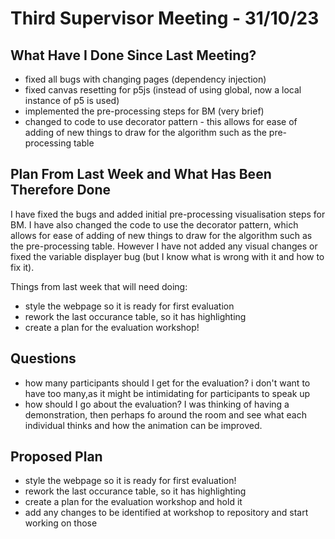 # Third Supervisor Meeting - 31/10/23

## What Have I Done Since Last Meeting?
- fixed all bugs with changing pages (dependency injection)
- fixed canvas resetting for p5js (instead of using global, now a local instance of p5 is used)
- implemented the pre-processing steps for BM (very brief)
- changed to code to use decorator pattern - this allows for ease of adding of new things to draw for the algorithm such as the pre-processing table

## Plan From Last Week and What Has Been Therefore Done

I have fixed the bugs and added initial pre-processing visualisation steps for BM. I have also changed the code to use the decorator pattern, which allows for ease of adding of new things to draw for the algorithm such as the pre-processing table. However I have not added any visual changes or fixed the variable displayer bug (but I know what is wrong with it and how to fix it).

Things from last week that will need doing:
- style the webpage so it is ready for first evaluation
- rework the last occurance table, so it has highlighting
- create a plan for the evaluation workshop!

## Questions
- how many participants should I get for the evaluation? i don't want to have too many,as it might be intimidating for participants to speak up
- how should I go about the evaluation? I was thinking of having a demonstration, then perhaps fo around the room and see what each individual thinks and how the animation can be improved.

## Proposed Plan
- style the webpage so it is ready for first evaluation!
- rework the last occurance table, so it has highlighting
- create a plan for the evaluation workshop and hold it
- add any changes to be identified at workshop to repository and start working on those